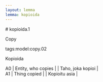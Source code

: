 ```yaml
---
layout: lemma
lemma: kopioida
---
```


<div class="sense">
# <span class="sensename">kopioida.1</span>

<span class="description">Copy</span>

tags:model:copy.02

<span class="description">Kopioida</span>

A0 | Entity, who copies |   | Taho, joka kopioi |  
A1 | Thing copied |   | Kopioitu asia |  

</div>

